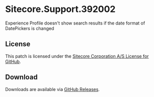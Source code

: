 # Sitecore.Support.392002
Experience Profile doesn't show search results if the date format of DatePickers is changed

## License  
This patch is licensed under the [Sitecore Corporation A/S License for GitHub](https://github.com/sitecoresupport/Sitecore.Support.392002/blob/master/LICENSE).  

## Download  
Downloads are available via [GitHub Releases](https://github.com/sitecoresupport/Sitecore.Support.392002/releases).  
